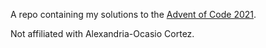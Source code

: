 A repo containing my solutions to the [Advent of Code 2021](https://adventofcode.com/2021).

Not affiliated with Alexandria-Ocasio Cortez.